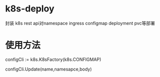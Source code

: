 # k8s-deploy

封装 k8s rest api对namespace ingress configmap deployment pvc等部署

# 使用方法

configCli := k8s.K8sFactory(k8s.CONFIGMAP)

configCli.Update(name,namesapce,body)
